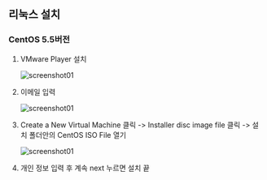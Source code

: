 ## 리눅스 설치



### CentOS 5.5버전 



1. VMware Player 설치

   ![screenshot01](https://user-images.githubusercontent.com/66635648/84226509-ec4b1900-ab1c-11ea-9c72-885db74fe8ad.png)

   

2. 이메일 입력

   ![screenshot01](https://user-images.githubusercontent.com/66635648/84226512-ed7c4600-ab1c-11ea-8a19-685612a2faee.png)

   

   

3. Create a New Virtual Machine 클릭 ->  Installer disc image file 클릭 -> 설치 폴더안의 CentOS ISO File 열기

   ![screenshot01](https://user-images.githubusercontent.com/66635648/84226513-ed7c4600-ab1c-11ea-8305-f303689cde59.png)

   

   

4. 개인 정보 입력 후 계속 next 누르면 설치 끝









